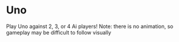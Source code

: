 # Uno
Play Uno against 2, 3, or 4 Ai players!
Note: there is no animation, so gameplay may be difficult to follow visually
